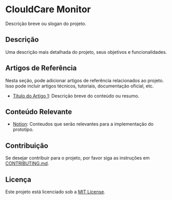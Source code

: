 # ClouldCare Monitor

Descrição breve ou slogan do projeto.

## Descrição

Uma descrição mais detalhada do projeto, seus objetivos e funcionalidades.

## Artigos de Referência

Nesta seção, pode adicionar artigos de referência relacionados ao projeto. Isso pode incluir artigos técnicos, tutoriais, documentação oficial, etc.

- [Título do Artigo 1](link_para_artigo_1): Descrição breve do conteúdo ou resumo.

## Conteúdo Relevante

- [Notion](https://www.notion.so/Roteiro-de-estudo-pesquisa-e44f1880a2eb423eb32409834013fd7a?pvs=4): Conteudos que serão relevantes para a implementação do prototipo.

## Contribuição

Se desejar contribuir para o projeto, por favor siga as instruções em [CONTRIBUTING.md](link_para_contributing.md).

## Licença

Este projeto está licenciado sob a [MIT License](link_para_licenca).
